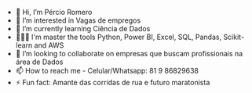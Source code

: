 - 👋 Hi, I’m Pércio Romero
- 👔 I’m interested in Vagas de empregos
- 🌱 I’m currently learning Ciência de Dados
- 👨🏼‍💻 I'm master the tools Python, Power BI, Excel, SQL, Pandas, Scikit-learn and AWS
- 💞️ I’m looking to collaborate on empresas que buscam profissionais na área de Dados
- 📫 How to reach me - Celular/Whatsapp: 81 9 86829638
- ⚡ Fun fact: Amante das corridas de rua e futuro maratonista 

<!---
romero1992/romero1992 is a ✨ special ✨ repository because its `README.md` (this file) appears on your GitHub profile.
You can click the Preview link to take a look at your changes.
--->
